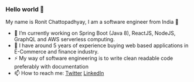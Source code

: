 ### Hello world 👋

My name is Ronit Chattopadhyay, I am a software engineer from India 🚀

- 🔭 I’m currently working on Spring Boot (Java 8), ReactJS, NodeJS, GraphQL and AWS serverless computing. 
- 🌱 I have around 5 years of experience buying web based applications in E-Commerce and finance industry.
- ⚡ My way of software engineering is to write clean readable code preferably with documentation
- 📫 How to reach me: [Twitter](https://twitter.com/ronit0717) [LinkedIn](https://www.linkedin.com/in/ronitc/)

<!--
**ronit0717/ronit0717** is a ✨ _special_ ✨ repository because its `README.md` (this file) appears on your GitHub profile.

Here are some ideas to get you started:

- 🔭 I’m currently working on ...
- 🌱 I’m currently learning ...
- 👯 I’m looking to collaborate on ...
- 🤔 I’m looking for help with ...
- 💬 Ask me about ...
- 📫 How to reach me: ...
- 😄 Pronouns: ...
- ⚡ Fun fact: ...
-->
